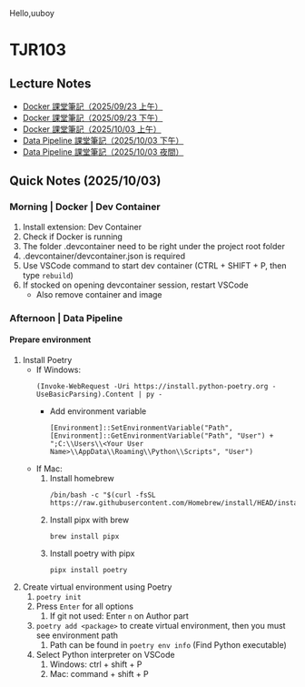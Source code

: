 Hello,uuboy
# TJR103

## Lecture Notes
- [Docker 課堂筆記（2025/09/23 上午）](docs/Tibame%2020250923%20docker%20morning.md)
- [Docker 課堂筆記（2025/09/23 下午）](docs/Tibame%2020250923%20docker%20afternoon.md)
- [Docker 課堂筆記（2025/10/03 上午）](docs/Tibame%2020251003%20docker%20morning.md)
- [Data Pipeline 課堂筆記（2025/10/03 下午）](docs/Tibame%2020251003%20datapipeline%20afternoon.md)
- [Data Pipeline 課堂筆記（2025/10/03 夜間）](docs/Tibame%2020251003%20datapipeline%20night.md)

## Quick Notes (2025/10/03)

### Morning | Docker | Dev Container
1. Install extension: Dev Container
2. Check if Docker is running
3. The folder .devcontainer need to be right under the project root folder
4. .devcontainer/devcontainer.json is required
5. Use VSCode command to start dev container (CTRL + SHIFT + P, then type `rebuild`)
6. If stocked on opening devcontainer session, restart VSCode
   - Also remove container and image

### Afternoon | Data Pipeline
#### Prepare environment
1. Install Poetry
   - If Windows:
        ```
        (Invoke-WebRequest -Uri https://install.python-poetry.org -UseBasicParsing).Content | py -
        ```
       - Add environment variable
            ```
            [Environment]::SetEnvironmentVariable("Path", [Environment]::GetEnvironmentVariable("Path", "User") + ";C:\\Users\\<Your User Name>\\AppData\\Roaming\\Python\\Scripts", "User")
            ```
   - If Mac:
       1. Install homebrew
            ```
            /bin/bash -c "$(curl -fsSL https://raw.githubusercontent.com/Homebrew/install/HEAD/install.sh)"
            ```
       2. Install pipx with brew
            ```
            brew install pipx
            ```
       3. Install poetry with pipx
            ```
            pipx install poetry
            ```
2. Create virtual environment using Poetry
   1. `poetry init`
   2. Press `Enter` for all options
      1. If git not used: Enter `n` on Author part
   3. `poetry add <package>` to create virtual environment, then you must see environment path
      1. Path can be found in `poetry env info` (Find Python executable)
   4. Select Python interpreter on VSCode
      1. Windows: ctrl + shift + P
      2. Mac: command + shift + P
